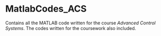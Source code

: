 # MatlabCodes_ACS

Contains all the MATLAB code written for the course *Advanced Control Systems*. The codes written for the coursework also included.
